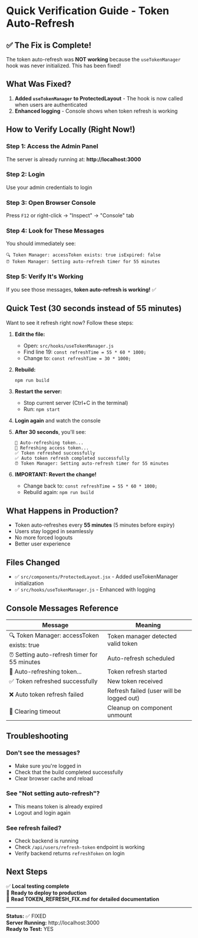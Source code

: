 # Quick Verification Guide - Token Auto-Refresh

## ✅ The Fix is Complete!

The token auto-refresh was **NOT working** because the `useTokenManager` hook was never initialized. This has been fixed!

## What Was Fixed?

1. **Added `useTokenManager` to ProtectedLayout** - The hook is now called when users are authenticated
2. **Enhanced logging** - Console shows when token refresh is working

## How to Verify Locally (Right Now!)

### Step 1: Access the Admin Panel
The server is already running at: **http://localhost:3000**

### Step 2: Login
Use your admin credentials to login

### Step 3: Open Browser Console
Press `F12` or right-click → "Inspect" → "Console" tab

### Step 4: Look for These Messages
You should immediately see:
```
🔍 Token Manager: accessToken exists: true isExpired: false
⏰ Token Manager: Setting auto-refresh timer for 55 minutes
```

### Step 5: Verify It's Working
If you see those messages, **token auto-refresh is working!** ✅

## Quick Test (30 seconds instead of 55 minutes)

Want to see it refresh right now? Follow these steps:

1. **Edit the file:**
   - Open: `src/hooks/useTokenManager.js`
   - Find line 19: `const refreshTime = 55 * 60 * 1000;`
   - Change to: `const refreshTime = 30 * 1000;`

2. **Rebuild:**
   ```bash
   npm run build
   ```

3. **Restart the server:**
   - Stop current server (Ctrl+C in the terminal)
   - Run: `npm start`

4. **Login again** and watch the console

5. **After 30 seconds**, you'll see:
   ```
   🔄 Auto-refreshing token...
   🔄 Refreshing access token...
   ✅ Token refreshed successfully
   ✅ Auto token refresh completed successfully
   ⏰ Token Manager: Setting auto-refresh timer for 55 minutes
   ```

6. **IMPORTANT: Revert the change!**
   - Change back to: `const refreshTime = 55 * 60 * 1000;`
   - Rebuild again: `npm run build`

## What Happens in Production?

- Token auto-refreshes every **55 minutes** (5 minutes before expiry)
- Users stay logged in seamlessly
- No more forced logouts
- Better user experience

## Files Changed

- ✅ `src/components/ProtectedLayout.jsx` - Added useTokenManager initialization
- ✅ `src/hooks/useTokenManager.js` - Enhanced with logging

## Console Messages Reference

| Message | Meaning |
|---------|---------|
| 🔍 Token Manager: accessToken exists: true | Token manager detected valid token |
| ⏰ Setting auto-refresh timer for 55 minutes | Auto-refresh scheduled |
| 🔄 Auto-refreshing token... | Token refresh started |
| ✅ Token refreshed successfully | New token received |
| ❌ Auto token refresh failed | Refresh failed (user will be logged out) |
| 🧹 Clearing timeout | Cleanup on component unmount |

## Troubleshooting

### Don't see the messages?
- Make sure you're logged in
- Check that the build completed successfully
- Clear browser cache and reload

### See "Not setting auto-refresh"?
- This means token is already expired
- Logout and login again

### See refresh failed?
- Check backend is running
- Check `/api/users/refresh-token` endpoint is working
- Verify backend returns `refreshToken` on login

## Next Steps

✅ **Local testing complete**  
🔄 **Ready to deploy to production**  
📝 **Read TOKEN_REFRESH_FIX.md for detailed documentation**

---

**Status:** ✅ FIXED  
**Server Running:** http://localhost:3000  
**Ready to Test:** YES


